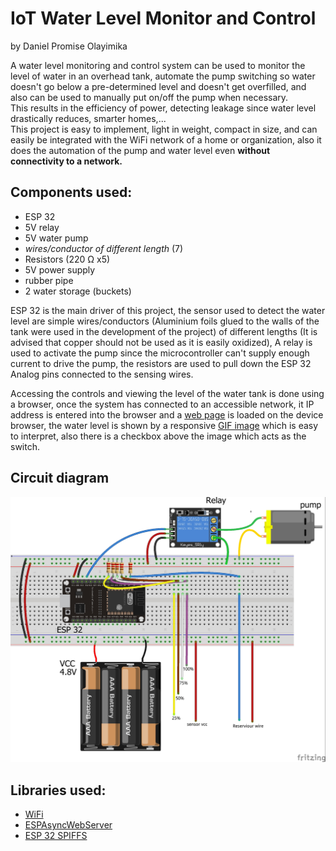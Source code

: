 # IoT Water Level Monitor and Control
by Daniel Promise Olayimika  

A water level monitoring and control system can be used to monitor the level of water in an overhead tank, automate the pump switching so water doesn't go below a pre-determined level and doesn't get overfilled, and also can be used to manually put on/off the pump when necessary.  
This results in the efficiency of power, detecting leakage since water level drastically reduces, smarter homes,...  
This project is easy to implement, light in weight, compact in size, and can easily be integrated with the WiFi network of a home or organization, also it does the automation of the pump and water level even **without connectivity to a network.**

## Components used:
* ESP 32
* 5V relay
* 5V water pump
* _wires/conductor of different length_ (7)
* Resistors (220 Ω x5)
* 5V power supply
* rubber pipe
* 2 water storage (buckets)

ESP 32 is the main driver of this project, the sensor used to detect the water level are simple wires/conductors (Aluminium foils glued to the walls of the tank were used in the development of the project) of different lengths (It is advised that copper should not be used as it is easily oxidized), A relay is used to activate the pump since the microcontroller can't supply enough current to drive the pump, the resistors are used to pull down the ESP 32 Analog pins connected to the sensing wires.  

Accessing the controls and viewing the level of the water tank is done using a browser, once the system has connected to an accessible network, it IP address is entered into the browser and a [web page](data/index.html) is loaded on the device browser, the water level is shown by a responsive [GIF image](data/) which is easy to interpret, also there is a checkbox above the image which acts as the switch.

## Circuit diagram
![schematics](resources/Fritzing%20schematics_bb.jpg)

## Libraries used:
* [WiFi](https://github.com/arduino-libraries/WiFi)
* [ESPAsyncWebServer](https://github.com/me-no-dev/ESPAsyncWebServer)
* [ESP 32 SPIFFS](https://github.com/espressif/arduino-esp32/tree/master/libraries/SPIFFS)
